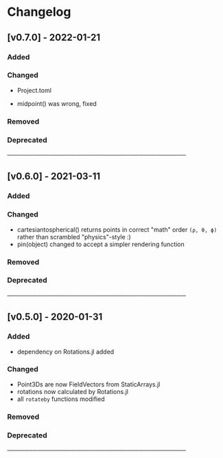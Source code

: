 # Changelog

## [v0.7.0] - 2022-01-21

### Added

### Changed

- Project.toml

- midpoint() was wrong, fixed

### Removed

### Deprecated

──────────────────────────────────────────

## [v0.6.0] - 2021-03-11

### Added

### Changed

- cartesiantospherical() returns points in correct "math" order `(ρ, θ, ϕ)`
rather than scrambled "physics"-style :)
- pin(object) changed to accept a simpler rendering function

### Removed

### Deprecated

──────────────────────────────────────────

## [v0.5.0] - 2020-01-31

### Added

- dependency on Rotations.jl added

### Changed

- Point3Ds are now FieldVectors from StaticArrays.jl
- rotations now calculated by Rotations.jl
- all `rotateby` functions modified

### Removed

### Deprecated

──────────────────────────────────────────
